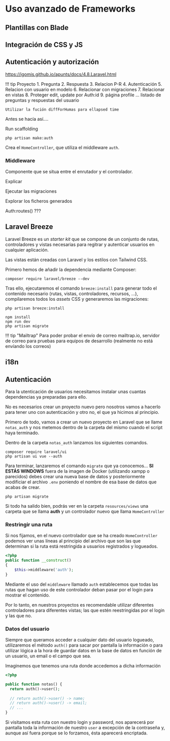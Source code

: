 # Uso avanzado de Frameworks

## Plantillas con Blade

## Integración de CSS y JS

## Autenticación y autorización

https://igomis.github.io/apunts/docs/4.8.Laravel.html

!!! tip Proyecto
    1. Pregunta
    2. Respuesta
    3. Relacion P-R
    4. Autenticación
    5. Relacion con usuario en modelo
    6. Relacionar con migraciones
    7. Relacionar en vistas
    8. Proteger edit, update por Auth:id
    9. página profile ... listado de preguntas y respuestas del usuario

    Utilizar la fución diffForHumas para ellapsed time

Antes se hacía así....

Run scaffolding

``` console
php artisan make:auth
```

Crea el `HomeController`, que utiliza el middleware `auth`.

### Middleware

Componente que se situa entre el enrutador y el controlador.

Explicar

Ejecutar las migraciones

Explorar los ficheros generados

Auth:routes() ???


## Laravel Breeze

Laravel Breeze es un *starter kit* que se compone de un conjunto de rutas, controladores y vistas necesarias para regitrar y autenticar usuarios en cualquier aplicación.

Las vistas están creadas con Laravel y los estilos con Tailwind CSS.

Primero hemos de añadir la dependencia mediante Composer:

``` console
composer require laravel/breeze --dev
```

Tras ello, ejecutaremos el comando `breeze:install` para generar todo el contenido necesario (rutas, vistas, controladores, recursos, ...), compilaremos todos los *assets* CSS y generaremos las migraciones:

``` console
php artisan breeze:install

npm install
npm run dev
php artisan migrate
```


!!! tip "Mailtrap"
    Para poder probar el envío de correo
    mailtrap.io, servidor de correo para pruebas para equipos de desarrollo (realmente no está envíando los correos)

## i18n










## Autenticación

Para la utenticación de usuarios necesitamos instalar unas cuantas dependencias ya preparadas para ello.

No es necesarios crear un proyecto nuevo pero nosotros vamos a hacerlo para tener uno con autenticación y otro no, el que ya hicimos al principio.

Primero de todo, vamos a crear un nuevo proyecto en Laravel que se llame `notas_auth` y nos metemos dentro de la carpeta del mismo cuando el script haya terminado.

Dentro de la carpeta `notas_auth` lanzamos los siguientes comandos.

```console
composer require laravel/ui
php artisan ui vue --auth
```

Para terminar, lanzaremos el comando `migrate` que ya conocemos... <span class="alert">**SI ESTÁS WINDOWS**</span> fuera de la imagen de Docker (utilizando xampp o parecidos) debes crear una nueva base de datos y posteriormente modificiar el archivo `.env` poniendo el nombre de esa base de datos que acabas de crear.

```console
php artisan migrate
```

Si todo ha salido bien, podrás ver en la carpeta `resources/views` una carpeta que se llama **auth** y un controlador nuevo que llama `HomeController`

### Restringir una ruta

Si nos fijamos, en el nuevo controlador que se ha creado `HomeController` podemos ver unas líneas al principio del archivo que son las que determinan si la ruta está restringida a usuarios registrados y logueados.

```php
<?php
public function __construct()
{
    $this->middleware('auth');
}
```

Mediante el uso del `middleware` llamado `auth` establecemos que todas las rutas que hagan uso de este controlador deban pasar por el login para mostrar el contenido.

Por lo tanto, en nuestros proyectos es recomendable utilizar diferentes controladores para diferentes vistas; las que estén reestringidas por el login y las que no.

### Datos del usuario

Siempre que queramos acceder a cualquier dato del usuario logueado, utilizaremos el método `auth()` para sacar por pantalla la información o para utilizar lógica a la hora de guardar datos en la base de datos en función de un usuario, un email o el campo que sea.

Imaginemos que tenemos una ruta donde accedemos a dicha información

```php
<?php

public function notas() {
  return auth()->user();
  
  // return auth()->user() -> name;
  // return auth()->user() -> email;
  // ...
}
```

Si visitamos esta ruta con nuestro login y password, nos aparecerá por pantalla toda la información de nuestro `user` a excepción de la contraseña y, aunque así fuera porque se lo forzamos, ésta aparecerá encriptada.
